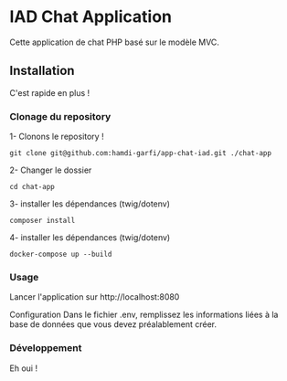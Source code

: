 # IAD Chat Application 
Cette application de chat PHP basé sur le modèle MVC.

## Installation
C'est rapide en plus !

### Clonage du repository
1- Clonons le repository !

```
git clone git@github.com:hamdi-garfi/app-chat-iad.git ./chat-app
```
2- Changer le dossier
```
cd chat-app
```

3- installer les dépendances (twig/dotenv)
```
composer install 
```

4- installer les dépendances (twig/dotenv)
```
docker-compose up --build
```
### Usage
Lancer l'application sur http://localhost:8080


Configuration
Dans le fichier .env, remplissez les informations liées à la base de données que vous devez préalablement créer.

### Développement
Eh oui !